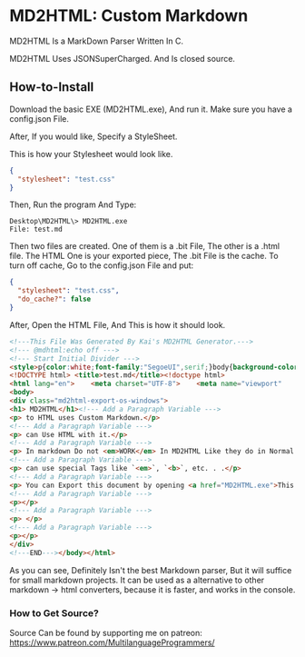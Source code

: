 # MD2HTML: Custom Markdown
MD2HTML Is a MarkDown Parser Written In C.

MD2HTML Uses JSONSuperCharged. And Is closed source.

## How-to-Install
Download the basic EXE (MD2HTML.exe), And run it. Make sure you have a config.json File.

After, If you would like, Specify a StyleSheet.

This is how your Stylesheet would look like.

```json
{
  "stylesheet": "test.css"
}
```
Then, Run the program And Type:

```
Desktop\MD2HTML\> MD2HTML.exe
File: test.md
```

Then two files are created. One of them is a .bit File, The other is a .html file. The HTML One is your exported piece, The .bit File is the cache. To turn off cache, Go to the config.json File and put:

```json
{
  "stylesheet": "test.css",
  "do_cache?": false
}
```

After, Open the HTML File, And This is how it should look.

```html
<!---This File Was Generated By Kai's MD2HTML Generator.--->
<!--- @mdhtml:echo off --->
<!--- Start Initial Divider --->
<style>p{color:white;font-family:"SegoeUI",serif;}body{background-color:darkgrey;font-family:"SegoeUI",serif;}</style>
<!DOCTYPE html> <title>test.md</title><!doctype html>
<html lang="en">    <meta charset="UTF-8">    <meta name="viewport"          content="width=device-width, user-scalable=no, initial-scale=1.0, maximum-scale=1.0, minimum-scale=1.0">    <meta http-equiv="X-UA-Compatible" content="ie=edge">    
<body>
<div class="md2html-export-os-windows">
<h1> MD2HTML</h1><!--- Add a Paragraph Variable --->
<p> to HTML uses Custom Markdown.</p>
<!--- Add a Paragraph Variable --->
<p> can Use HTML with it.</p>
<!--- Add a Paragraph Variable --->
<p> In markdown Do not <em>WORK</em> In MD2HTML Like they do in Normal Markdown.</p>
<!--- Add a Paragraph Variable --->
<p> can use special Tags like `<em>`, `<b>`, etc. . .</p>
<!--- Add a Paragraph Variable --->
<p> You can Export this document by opening <a href="MD2HTML.exe">This Executable</a> And output looks like:</p>
<!--- Add a Paragraph Variable --->
<p></p>
<!--- Add a Paragraph Variable --->
<p> </p>
<!--- Add a Paragraph Variable --->
<p></p>
</div>
<!---END---></body></html>
```
As you can see, Definitely Isn't the best Markdown parser, But it will suffice for small markdown projects. It can be used as a alternative to other markdown -> html converters, because it is faster, and works in the console.

### How to Get Source?
Source Can be found by supporting me on patreon: https://www.patreon.com/MultilanguageProgrammers/